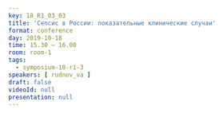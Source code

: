 ```yaml
---
key: 18_R1_03_03
title: 'Сепсис в России: показательные клинические случаи'
format: conference
day: 2019-10-18
time: 15.30 – 16.00
room: room-1
tags:
  - symposium-18-r1-3
speakers: [ rudnov_va ]
draft: false
videoId: null
presentation: null
---
```

